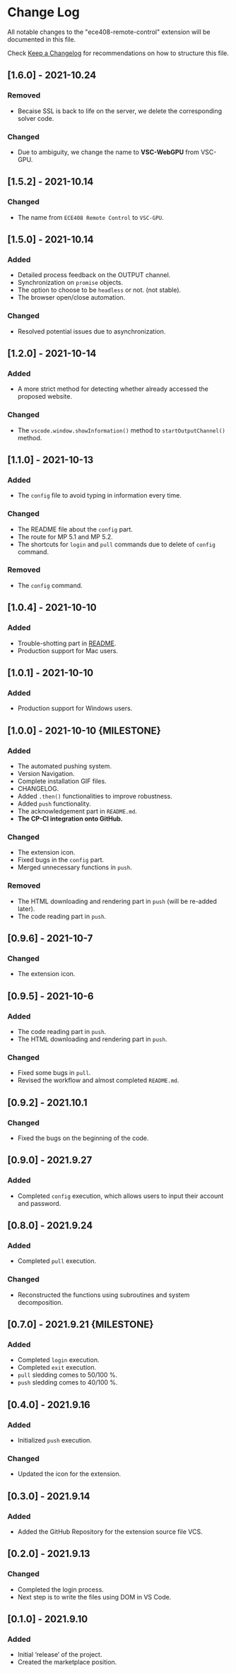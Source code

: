 # Change Log

All notable changes to the "ece408-remote-control" extension will be documented in this file.

Check [Keep a Changelog](http://keepachangelog.com/) for recommendations on how to structure this file.



## [1.6.0] - 2021-10.24

### Removed

-   Becaise SSL is back to life on the server, we delete the corresponding solver code.

### Changed

-   Due to ambiguity, we change the name to **VSC-WebGPU** from VSC-GPU.



## [1.5.2] - 2021-10.14

### Changed

-   The name from `ECE408 Remote Control` to `VSC-GPU`.



## [1.5.0] - 2021-10.14

### Added

-   Detailed process feedback on the OUTPUT channel.
-   Synchronization on `promise` objects.
-   The option to choose to be `headless` or not. (not stable).
-   The browser open/close automation.

### Changed

-   Resolved potential issues due to asynchronization.



## [1.2.0] - 2021-10-14

### Added

-   A more strict method for detecting whether already accessed the proposed website.

### Changed

-   The `vscode.window.showInformation()` method to `startOutputChannel()` method.



## [1.1.0] - 2021-10-13

### Added

-   The `config` file to avoid typing in information every time.

### Changed

-   The README file about the `config` part.
-   The route for MP 5.1 and MP 5.2.
-   The shortcuts for `login` and `pull` commands due to delete of `config` command.

### Removed

-   The `config` command.



## [1.0.4] - 2021-10-10

### Added

-   Trouble-shotting part in [README](./README.md).
-   Production support for Mac users.



## [1.0.1] - 2021-10-10

### Added

-   Production support for Windows users.



## [1.0.0] - 2021-10-10 {MILESTONE}

### Added

-   The automated pushing system.
-   Version Navigation.
-   Complete installation GIF files.
-   CHANGELOG.
-   Added `.then()` functionalities to improve robustness.
-   Added `push` functionality.
-   The acknowledgement part in `README.md`.
-   **The CP-CI integration onto GitHub.**

###  Changed

-   The extension icon.
-   Fixed bugs in the `config` part.
-   Merged unnecessary functions in `push`.

### Removed

-   The HTML downloading and  rendering part in `push` (will be re-added later).
-   The code reading part in `push`.



## [0.9.6] - 2021-10-7

### Changed

-   The extension icon.



## [0.9.5] - 2021-10-6

### Added

-   The code reading part in `push`.
-   The HTML downloading and rendering part in `push`.

### Changed

-   Fixed some bugs in `pull`.
-   Revised the workflow and almost completed `README.md`.



## [0.9.2] - 2021.10.1

### Changed

-   Fixed the bugs on the beginning of the code.



## [0.9.0] - 2021.9.27

### Added

-   Completed `config` execution, which allows users to input their account and password.



## [0.8.0] - 2021.9.24

### Added

-   Completed `pull` execution.

### Changed

-   Reconstructed the functions using subroutines and system decomposition.



## [0.7.0] - 2021.9.21 {MILESTONE}

### Added

-   Completed `login` execution.
-   Completed `exit` execution.
-   `pull` sledding comes to 50/100 %.
-   `push` sledding comes to 40/100 %.



## [0.4.0] - 2021.9.16

### Added

-   Initialized `push` execution.

### Changed

-   Updated the icon for the extension.



## [0.3.0] - 2021.9.14

### Added

-   Added the GitHub Repository for the extension source file VCS.



## [0.2.0] - 2021.9.13

### Changed

-   Completed the login process.
-   Next step is to write the files using DOM in VS Code.



## [0.1.0] - 2021.9.10

### Added

-   Initial ‘release’ of the project.
-   Created the marketplace position.

